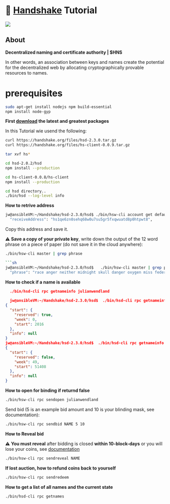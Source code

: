 # 👏 [Handshake](https://handshake.org/) Tutorial

![](../images/handshake.png)

## About
**Decentralized naming and certificate authority | $HNS**

In other words, an association between keys and names create the potential for the decentralized web by allocating cryptographically provable resources to names.


# prerequisites
```sh
sudo apt-get install nodejs npm build-essential
npm install node-gyp
```

**First [download](https://handshake.org/download/) the latest and greatest packages**

In this Tutorial wie usend the following:
```sh
curl https://handshake.org/files/hsd-2.3.0.tar.gz
curl https://handshake.org/files/hs-client-0.0.9.tar.gz

tar xvf hs*
```

```sh
cd hsd-2.0.2/hsd
npm install --production
```

```sh
cd hs-client-0.0.8/hs-client
npm install --production
```


```sh
cd hsd directory..
./bin/hsd --log-level info
```

**How to retrive address**
```sh
jw@ansibleVM:~/Handshake/hsd-2.3.0/hsd$ ./bin/hsw-cli account get default | grep receiveAddress
  "receiveAddress": "hs1qe6zn0sehq68w0u7su5gr5fxqwuatd8p0htpwt8",
```
Copy this address and save it.
  
  
⚠️ **Save a copy of your private key**, write down the output of the 12 word phrase on a piece of paper (do not save it in the cloud anywhere): 
```sh
./bin/hsw-cli master | grep phrase

```sh
jw@ansibleVM:~/Handshake/hsd-2.3.0/hsd$   ./bin/hsw-cli master | grep phrase
  "phrase": "race anger neither midnight skull danger oxygen miss federal science lobster damage spider second ship limit wheat board hurry critic polar lobster horror imitate"
```


**How to check if a name is available**
```json
  ./bin/hsd-cli rpc getnameinfo julianwendland
  
  jw@ansibleVM:~/Handshake/hsd-2.3.0/hsd$  ./bin/hsd-cli rpc getnameinfo binance
{
  "start": {
    "reserved": true,
    "week": 0,
    "start": 2016
  },
  "info": null
}
jw@ansibleVM:~/Handshake/hsd-2.3.0/hsd$  ./bin/hsd-cli rpc getnameinfo julianwendland
{
  "start": {
    "reserved": false,
    "week": 49,
    "start": 51408
  },
  "info": null
}
```
  
  
**How to open for binding if returnd false**
```sh
./bin/hsw-cli rpc sendopen julianwendland
```

Send bid (5 is an example bid amount and 10 is your blinding mask, see documentation): 
```sh
./bin/hsw-cli rpc sendbid NAME 5 10
```


**How to Reveal bid** 

⚠️ **You must reveal** after bidding is closed **within 10-block-days** or you will lose your coins, see [documentation](https://hsd-dev.org/)
```sh
./bin/hsw-cli rpc sendreveal NAME
```

**If lost auction, how to refund coins back to yourself**
```sh
./bin/hsw-cli rpc sendredeem
```

**How to get a list of all names and the current state**
```sh
./bin/hsd-cli rpc getnames
```
